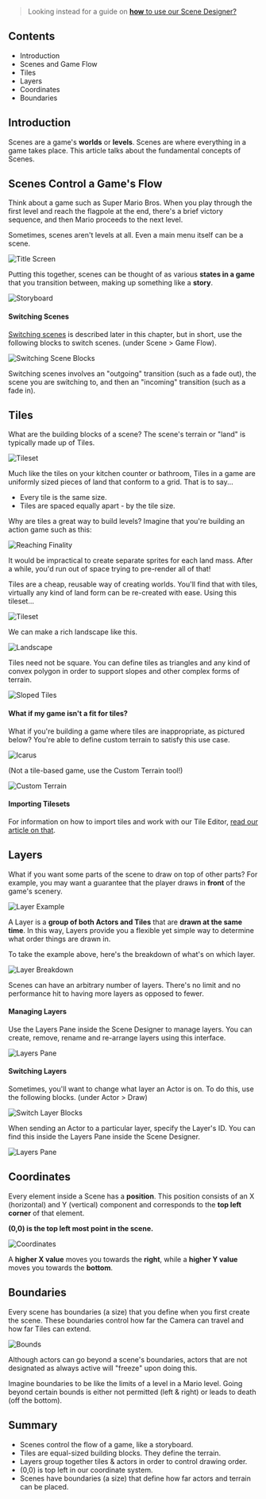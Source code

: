 > Looking instead for a guide on [**how** to use our Scene Designer?](https://www.stencyl.com/help/view/scene-designer/)

## Contents

* Introduction
* Scenes and Game Flow
* Tiles
* Layers
* Coordinates
* Boundaries
 
 
## Introduction

Scenes are a game's **worlds** or **levels**. Scenes are where everything in a game takes place. This article talks about the fundamental concepts of Scenes.
 

## Scenes Control a Game's Flow

Think about a game such as Super Mario Bros. When you play through the first level and reach the flagpole at the end, there's a brief victory sequence, and then Mario proceeds to the next level.

Sometimes, scenes aren't levels at all. Even a main menu itself can be a scene.

![Title Screen](https://static.stencyl.com/pedia2/ch4/basics/image10.png)

Putting this together, scenes can be thought of as various **states in a game** that you transition between, making up something like a **story**.

![Storyboard](https://static.stencyl.com/pedia2/ch4/basics/image16.png)

#### Switching Scenes

[Switching scenes](https://www.stencyl.com/help/view/changing-scenes/) is described later in this chapter, but in short, use the following blocks to switch scenes. (under Scene > Game Flow).

![Switching Scene Blocks](https://static.stencyl.com/pedia2/ch4/basics/image14.png)

Switching scenes involves an "outgoing" transition (such as a fade out), the scene you are switching to, and then an "incoming" transition (such as a fade in).


## Tiles

What are the building blocks of a scene? The scene's terrain or "land" is typically made up of Tiles.

![Tileset](https://static.stencyl.com/pedia2/ch4/basics/image05.png)

Much like the tiles on your kitchen counter or bathroom, Tiles in a game are uniformly sized pieces of land that conform to a grid. That is to say...

* Every tile is the same size.
* Tiles are spaced equally apart - by the tile size.

Why are tiles a great way to build levels? Imagine that you're building an action game such as this: 

![Reaching Finality](https://static.stencyl.com/v3/images/showcase/finality.png)

It would be impractical to create separate sprites for each land mass. After a while, you'd run out of space trying to pre-render all of that!

Tiles are a cheap, reusable way of creating worlds. You'll find that with tiles, virtually any kind of land form can be re-created with ease. Using this tileset...

![Tileset](https://static.stencyl.com/pedia2/ch4/basics/image00.png)

We can make a rich landscape like this.

![Landscape](https://static.stencyl.com/pedia2/ch4/basics/image13.png)

Tiles need not be square. You can define tiles as triangles and any kind of convex polygon in order to support slopes and other complex forms of terrain.

![Sloped Tiles](https://static.stencyl.com/pedia2/ch4/basics/image01.png)

#### What if my game isn't a fit for tiles?

What if you're building a game where tiles are inappropriate, as pictured below? You're able to define custom terrain to satisfy this use case.

![Icarus](https://static.stencyl.com/pedia2/ch4/basics/image17.png)

(Not a tile-based game, use the Custom Terrain tool!)

![Custom Terrain](https://static.stencyl.com/pedia2/ch4/basics/image03.png)

#### Importing Tilesets

For information on how to import tiles and work with our Tile Editor, [read our article on that](https://www.stencyl.com/help/view/tiles/).


## Layers

What if you want some parts of the scene to draw on top of other parts? For example, you may want a guarantee that the player draws in **front** of the game's scenery.

![Layer Example](https://static.stencyl.com/pedia2/ch4/basics/image07.png)

A Layer is a **group of both Actors and Tiles** that are **drawn at the same time**. In this way, Layers provide you a flexible yet simple way to determine what order things are drawn in.

To take the example above, here's the breakdown of what's on which layer.

![Layer Breakdown](https://static.stencyl.com/pedia2/ch4/basics/image09.png)

Scenes can have an arbitrary number of layers. There's no limit and no performance hit to having more layers as opposed to fewer.

#### Managing Layers

Use the Layers Pane inside the Scene Designer to manage layers. You can create, remove, rename and re-arrange layers using this interface.

![Layers Pane](https://static.stencyl.com/pedia2/ch4/basics/image15.png)


#### Switching Layers

Sometimes, you'll want to change what layer an Actor is on. To do this, use the following blocks. (under Actor > Draw)

![Switch Layer Blocks](https://static.stencyl.com/pedia2/ch4/basics/image02.png)

When sending an Actor to a particular layer, specify the Layer's ID. You can find this inside the Layers Pane inside the Scene Designer.

![Layers Pane](https://static.stencyl.com/pedia2/ch4/basics/image11.png)


## Coordinates

Every element inside a Scene has a **position**. This position consists of an X (horizontal) and Y (vertical) component and corresponds to the **top left corner** of that element.

**(0,0) is the top left most point in the scene.**

![Coordinates](https://static.stencyl.com/pedia2/ch4/basics/image12.png)

A **higher X value** moves you towards the **right**, while a **higher Y value** moves you towards the **bottom**.

 
## Boundaries

Every scene has boundaries (a size) that you define when you first create the scene. These boundaries control how far the Camera can travel and how far Tiles can extend.

![Bounds](https://static.stencyl.com/pedia2/ch4/basics/image06.png)

Although actors can go beyond a scene's boundaries, actors that are not designated as always active will "freeze" upon doing this.

Imagine boundaries to be like the limits of a level in a Mario level. Going beyond certain bounds is either not permitted (left & right) or leads to death (off the bottom).


## Summary

* Scenes control the flow of a game, like a storyboard.
* Tiles are equal-sized building blocks. They define the terrain.
* Layers group together tiles & actors in order to control drawing order.
* (0,0) is top left in our coordinate system.
* Scenes have boundaries (a size) that define how far actors and terrain can be placed.
